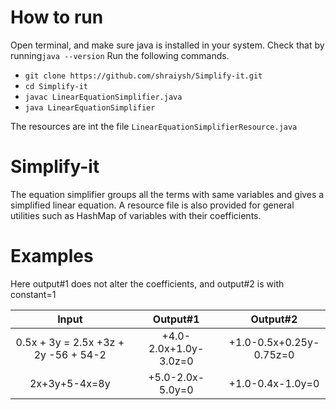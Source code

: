 # How to run

Open terminal, and make sure java is installed in your system.
Check that by running`java --version`
Run the following commands.
* `git clone https://github.com/shraiysh/Simplify-it.git`
* `cd Simplify-it`
* `javac LinearEquationSimplifier.java`
* `java LinearEquationSimplifier`

The resources are int the file `LinearEquationSimplifierResource.java`


# Simplify-it

The equation simplifier groups all the terms with same variables and gives a simplified linear equation.
A resource file is also provided for general utilities such as HashMap of variables with their coefficients.

# Examples

Here output#1 does not alter the coefficients, and output#2 is with constant=1


|                Input                |           Output#1                 |               Output#2         |
|:-----------------------------------:|:----------------------------------:|:------------------------------:|
|0.5x + 3y = 2.5x +3z + 2y -56 + 54-2 |      +4.0-2.0x+1.0y-3.0z=0         |       +1.0-0.5x+0.25y-0.75z=0  |
|2x+3y+5-4x=8y                        |       +5.0-2.0x-5.0y=0             |  +1.0-0.4x-1.0y=0|
